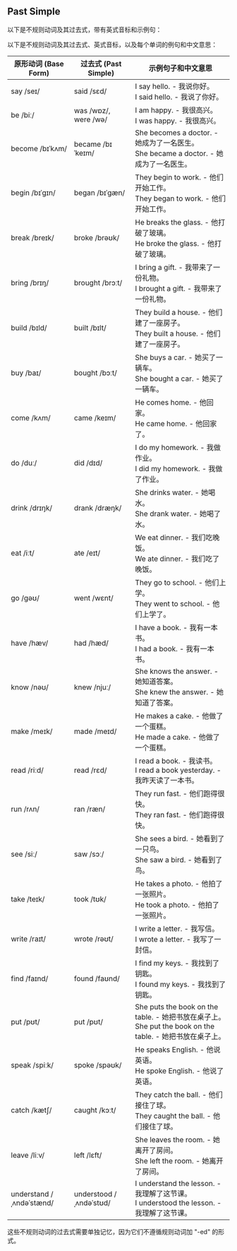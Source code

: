 ## Past Simple

以下是不规则动词及其过去式，带有英式音标和示例句：

以下是不规则动词及其过去式、英式音标，以及每个单词的例句和中文意思：

| 原形动词 (Base Form)     | 过去式 (Past Simple)    | 示例句子和中文意思                                           |
| ------------------------ | ----------------------- | ------------------------------------------------------------ |
| say /seɪ/                | said /sɛd/              | I say hello. - 我说你好。<br>I said hello. - 我说了你好。    |
| be /biː/                 | was /wɒz/, were /wə/    | I am happy. - 我很高兴。<br>I was happy. - 我很高兴。        |
| become /bɪˈkʌm/          | became /bɪˈkeɪm/        | She becomes a doctor. - 她成为了一名医生。<br>She became a doctor. - 她成为了一名医生。 |
| begin /bɪˈɡɪn/           | began /bɪˈɡæn/          | They begin to work. - 他们开始工作。<br>They began to work. - 他们开始工作。 |
| break /breɪk/            | broke /brəʊk/           | He breaks the glass. - 他打破了玻璃。<br>He broke the glass. - 他打破了玻璃。 |
| bring /brɪŋ/             | brought /brɔːt/         | I bring a gift. - 我带来了一份礼物。<br>I brought a gift. - 我带来了一份礼物。 |
| build /bɪld/             | built /bɪlt/            | They build a house. - 他们建了一座房子。<br>They built a house. - 他们建了一座房子。 |
| buy /baɪ/                | bought /bɔːt/           | She buys a car. - 她买了一辆车。<br>She bought a car. - 她买了一辆车。 |
| come /kʌm/               | came /keɪm/             | He comes home. - 他回家。<br>He came home. - 他回家了。      |
| do /duː/                 | did /dɪd/               | I do my homework. - 我做作业。<br>I did my homework. - 我做了作业。 |
| drink /drɪŋk/            | drank /dræŋk/           | She drinks water. - 她喝水。<br>She drank water. - 她喝了水。 |
| eat /iːt/                | ate /eɪt/               | We eat dinner. - 我们吃晚饭。<br>We ate dinner. - 我们吃了晚饭。 |
| go /ɡəʊ/                 | went /wɛnt/             | They go to school. - 他们上学。<br>They went to school. - 他们上学了。 |
| have /hæv/               | had /hæd/               | I have a book. - 我有一本书。<br>I had a book. - 我有一本书。 |
| know /nəʊ/               | knew /njuː/             | She knows the answer. - 她知道答案。<br>She knew the answer. - 她知道了答案。 |
| make /meɪk/              | made /meɪd/             | He makes a cake. - 他做了一个蛋糕。<br>He made a cake. - 他做了一个蛋糕。 |
| read /riːd/              | read /rɛd/              | I read a book. - 我读书。<br>I read a book yesterday. - 我昨天读了一本书。 |
| run /rʌn/                | ran /ræn/               | They run fast. - 他们跑得很快。<br>They ran fast. - 他们跑得很快。 |
| see /siː/                | saw /sɔː/               | She sees a bird. - 她看到了一只鸟。<br>She saw a bird. - 她看到了鸟。 |
| take /teɪk/              | took /tʊk/              | He takes a photo. - 他拍了一张照片。<br>He took a photo. - 他拍了一张照片。 |
| write /raɪt/             | wrote /rəʊt/            | I write a letter. - 我写信。<br>I wrote a letter. - 我写了一封信。 |
| find /faɪnd/             | found /faʊnd/           | I find my keys. - 我找到了钥匙。<br>I found my keys. - 我找到了钥匙。 |
| put /pʊt/                | put /pʊt/               | She puts the book on the table. - 她把书放在桌子上。<br>She put the book on the table. - 她把书放在桌子上。 |
| speak /spiːk/            | spoke /spəʊk/           | He speaks English. - 他说英语。<br>He spoke English. - 他说了英语。 |
| catch /kætʃ/             | caught /kɔːt/           | They catch the ball. - 他们接住了球。<br>They caught the ball. - 他们接住了球。 |
| leave /liːv/             | left /lɛft/             | She leaves the room. - 她离开了房间。<br>She left the room. - 她离开了房间。 |
| understand /ˌʌndəˈstænd/ | understood /ˌʌndəˈstʊd/ | I understand the lesson. - 我理解了这节课。<br>I understood the lesson. - 我理解了这节课。 |

这些不规则动词的过去式需要单独记忆，因为它们不遵循规则动词加 "-ed" 的形式。